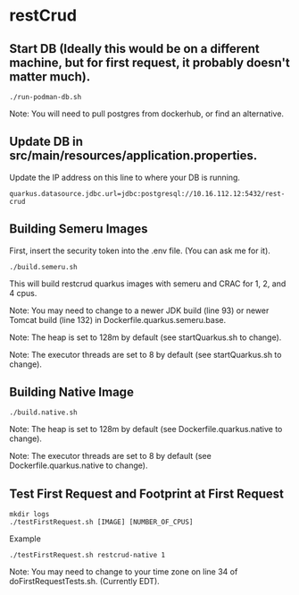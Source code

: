 # restCrud

## Start DB (Ideally this would be on a different machine, but for first request, it probably doesn't matter much).
```
./run-podman-db.sh
```
Note: You will need to pull postgres from dockerhub, or find an alternative.

## Update DB in src/main/resources/application.properties. 
Update the IP address on this line to where your DB is running.
```
quarkus.datasource.jdbc.url=jdbc:postgresql://10.16.112.12:5432/rest-crud
```

## Building Semeru Images
First, insert the security token into the .env file. (You can ask me for it).
```
./build.semeru.sh
```
This will build restcrud quarkus images with semeru and CRAC for 1, 2, and 4 cpus.

Note: You may need to change to a newer JDK build (line 93) or newer Tomcat build (line 132) in Dockerfile.quarkus.semeru.base. 

Note: The heap is set to 128m by default (see startQuarkus.sh to change).

Note: The executor threads are set to 8 by default (see startQuarkus.sh to change).

## Building Native Image
```
./build.native.sh
```
Note: The heap is set to 128m by default (see Dockerfile.quarkus.native to change).

Note: The executor threads are set to 8 by default (see Dockerfile.quarkus.native to change).


## Test First Request and Footprint at First Request
```
mkdir logs
./testFirstRequest.sh [IMAGE] [NUMBER_OF_CPUS]
```

Example
```
./testFirstRequest.sh restcrud-native 1
```

Note: You may need to change to your time zone on line 34 of doFirstRequestTests.sh. (Currently EDT).
